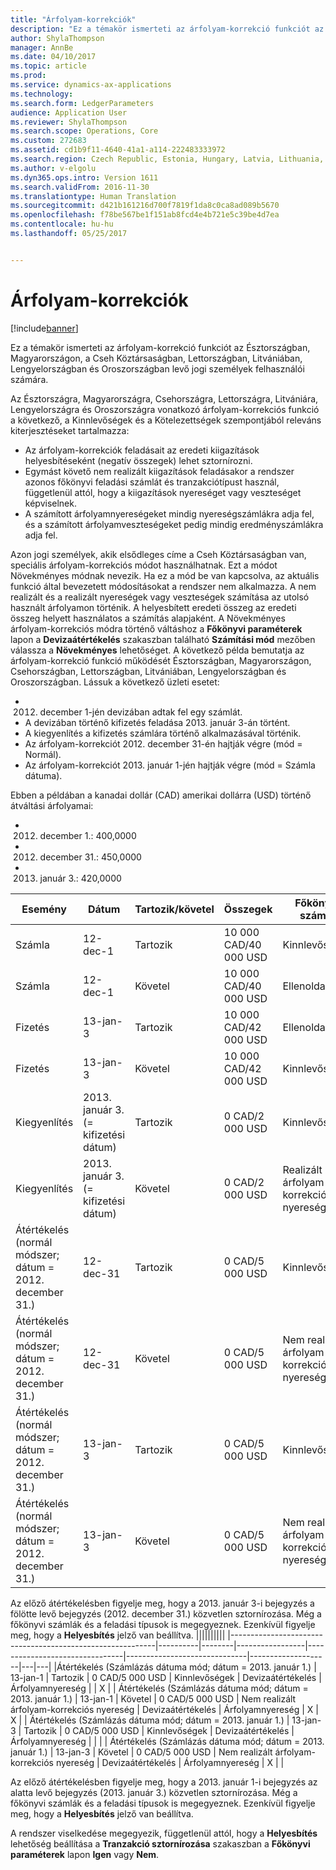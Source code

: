 ```yaml
---
title: "Árfolyam-korrekciók"
description: "Ez a témakör ismerteti az árfolyam-korrekció funkciót az Észtországban, Magyarországon, a Cseh Köztársaságban, Lettországban, Litvániában, Lengyelországban és Oroszországban levő jogi személyek felhasználói számára."
author: ShylaThompson
manager: AnnBe
ms.date: 04/10/2017
ms.topic: article
ms.prod: 
ms.service: dynamics-ax-applications
ms.technology: 
ms.search.form: LedgerParameters
audience: Application User
ms.reviewer: ShylaThompson
ms.search.scope: Operations, Core
ms.custom: 272683
ms.assetid: cd1b9f11-4640-41a1-a114-222483333972
ms.search.region: Czech Republic, Estonia, Hungary, Latvia, Lithuania, Poland, Russia
ms.author: v-elgolu
ms.dyn365.ops.intro: Version 1611
ms.search.validFrom: 2016-11-30
ms.translationtype: Human Translation
ms.sourcegitcommit: d421b161216d700f7819f1da8c0ca8ad089b5670
ms.openlocfilehash: f78be567be1f151ab8fcd4e4b721e5c39be4d7ea
ms.contentlocale: hu-hu
ms.lasthandoff: 05/25/2017


---
```


# <a name="exchange-rate-adjustments"></a>Árfolyam-korrekciók

[!include[banner](../includes/banner.md)]


Ez a témakör ismerteti az árfolyam-korrekció funkciót az Észtországban, Magyarországon, a Cseh Köztársaságban, Lettországban, Litvániában, Lengyelországban és Oroszországban levő jogi személyek felhasználói számára.

Az Észtországra, Magyarországra, Csehországra, Lettországra, Litvániára, Lengyelországra és Oroszországra vonatkozó árfolyam-korrekciós funkció a következő, a Kinnlevőségek és a Kötelezettségek szempontjából releváns kiterjesztéseket tartalmazza:

-   Az árfolyam-korrekciók feladásait az eredeti kiigazítások helyesbítéseként (negatív összegek) lehet sztornírozni.
-   Egymást követő nem realizált kiigazítások feladásakor a rendszer azonos főkönyvi feladási számlát és tranzakciótípust használ, függetlenül attól, hogy a kiigazítások nyereséget vagy veszteséget képviselnek.
-   A számított árfolyamnyereségeket mindig nyereségszámlákra adja fel, és a számított árfolyamveszteségeket pedig mindig eredményszámlákra adja fel.

Azon jogi személyek, akik elsődleges címe a Cseh Köztársaságban van, speciális árfolyam-korrekciós módot használhatnak. Ezt a módot Növekményes módnak nevezik. Ha ez a mód be van kapcsolva, az aktuális funkció által bevezetett módosításokat a rendszer nem alkalmazza. A nem realizált és a realizált nyereségek vagy veszteségek számítása az utolsó használt árfolyamon történik. A helyesbített eredeti összeg az eredeti összeg helyett használatos a számítás alapjaként. A Növekményes árfolyam-korrekciós módra történő váltáshoz a **Főkönyvi paraméterek** lapon a **Devizaátértékelés** szakaszban található **Számítási mód** mezőben válassza a **Növekményes** lehetőséget. A következő példa bemutatja az árfolyam-korrekció funkció működését Észtországban, Magyarországon, Csehországban, Lettországban, Litvániában, Lengyelországban és Oroszországban. Lássuk a következő üzleti esetet:

-   2012. december 1-jén devizában adtak fel egy számlát.
-   A devizában történő kifizetés feladása 2013. január 3-án történt.
-   A kiegyenlítés a kifizetés számlára történő alkalmazásával történik.
-   Az árfolyam-korrekciót 2012. december 31-én hajtják végre (mód = Normál).
-   Az árfolyam-korrekciót 2013. január 1-jén hajtják végre (mód = Számla dátuma).

Ebben a példában a kanadai dollár (CAD) amerikai dollárra (USD) történő átváltási árfolyamai:

-   2012. december 1.: 400,0000
-   2012. december 31.: 450,0000
-   2013. január 3.: 420,0000

| Esemény                                       | Dátum                             | Tartozik/követel | Összegek               | Főkönyvi számla    | Tranzakció típusa             | Feladás típusa       | Követel | Korrekció |
|---------------------------------------------|----------------------------------|--------------|-----------------------|--------------------------------|------------------------------|--------------------|--------|------------|
| Számla                                     | 12-dec-1                         | Tartozik        | 10 000 CAD/40 000 USD | Kinnlevőségek                             | Számla                      | Vevői egyenleg   |        |            |
| Számla                                     | 12-dec-1                         | Követel       | 10 000 CAD/40 000 USD | Ellenoldal                         | Számla                      | Főkönyvi napló     | X      |            |
| Fizetés                                     | 13-jan-3                         | Tartozik        | 10 000 CAD/42 000 USD | Ellenoldal                         | Fizetés                      | Főkönyvi napló     |        |            |
| Fizetés                                     | 13-jan-3                         | Követel       | 10 000 CAD/42 000 USD | Kinnlevőségek                             | Fizetés                      | Vevői egyenleg   | X      |            |
| Kiegyenlítés                                  | 2013. január 3. (= kifizetési dátum) | Tartozik        | 0 CAD/2 000 USD       | Kinnlevőségek                             | Vevő                     | Árfolyamnyereség |        |            |
| Kiegyenlítés                                  | 2013. január 3. (= kifizetési dátum) | Követel       | 0 CAD/2 000 USD       | Realizált árfolyam-korrekciós nyereség   | Vevő                     | Árfolyamnyereség | X      |            |
| Átértékelés  (normál módszer; dátum = 2012. december 31.) | 12-dec-31           | Tartozik        | 0 CAD/5 000 USD       | Kinnlevőségek                             | Devizaátértékelés | Árfolyamnyereség |        |            |
| Átértékelés  (normál módszer; dátum = 2012. december 31.) | 12-dec-31           | Követel       | 0 CAD/5 000 USD       | Nem realizált árfolyam-korrekciós nyereség | Devizaátértékelés | Árfolyamnyereség | X      |            |
| Átértékelés  (normál módszer; dátum = 2012. december 31.) | 13-jan-3            | Tartozik        | 0 CAD/5 000 USD       | Kinnlevőségek                             | Devizaátértékelés | Árfolyamnyereség |        | X          |
| Átértékelés  (normál módszer; dátum = 2012. december 31.) | 13-jan-3            | Követel       | 0 CAD/5 000 USD       | Nem realizált árfolyam-korrekciós nyereség | Devizaátértékelés | Árfolyamnyereség | X      | X          |



Az előző átértékelésben figyelje meg, hogy a 2013. január 3-i bejegyzés a fölötte levő bejegyzés (2012. december 31.) közvetlen sztornírozása. Még a főkönyvi számlák és a feladási típusok is megegyeznek. Ezenkívül figyelje meg, hogy a **Helyesbítés** jelző van beállítva.
||||||||||
|-----------------------------------------------------------|----------|--------|-----------------|--------------------------------|------------------------------|--------------------|---|---|
|Átértékelés (Számlázás dátuma mód; dátum = 2013. január 1.)  | 13-jan-1 | Tartozik  | 0 CAD/5 000 USD | Kinnlevőségek                             | Devizaátértékelés | Árfolyamnyereség |   | X |
| Átértékelés (Számlázás dátuma mód; dátum = 2013. január 1.) | 13-jan-1 | Követel | 0 CAD/5 000 USD | Nem realizált árfolyam-korrekciós nyereség | Devizaátértékelés | Árfolyamnyereség | X | X |
| Átértékelés (Számlázás dátuma mód; dátum = 2013. január 1.) | 13-jan-3 | Tartozik  | 0 CAD/5 000 USD | Kinnlevőségek                             | Devizaátértékelés | Árfolyamnyereség |   |   |
| Átértékelés (Számlázás dátuma mód; dátum = 2013. január 1.) | 13-jan-3 | Követel | 0 CAD/5 000 USD | Nem realizált árfolyam-korrekciós nyereség | Devizaátértékelés | Árfolyamnyereség | X |   |

Az előző átértékelésben figyelje meg, hogy a 2013. január 1-i bejegyzés az alatta levő bejegyzés (2013. január 3.) közvetlen sztornírozása. Még a főkönyvi számlák és a feladási típusok is megegyeznek. Ezenkívül figyelje meg, hogy a **Helyesbítés** jelző van beállítva.

A rendszer viselkedése megegyezik, függetlenül attól, hogy a **Helyesbítés** lehetőség beállítása a **Tranzakció sztornírozása** szakaszban a **Főkönyvi paraméterek** lapon **Igen** vagy **Nem**.





